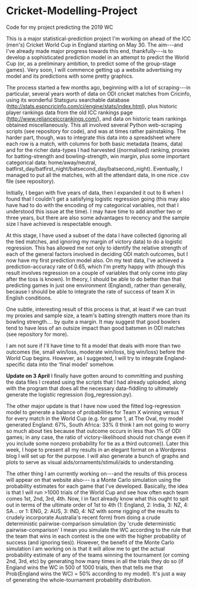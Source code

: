 # Cricket-Modelling-Project
Code for my project predicting the 2019 WC


This is a major statistical-prediction project I'm working on ahead of the ICC (men's) Cricket World Cup in England starting on May 30. The aim---and I've already made major progress towards this end, thankfully---is to develop a sophisticated prediction model in an attempt to predict the World Cup (or, as a preliminary ambition, to predict some of the group-stage games). Very soon, I will commence getting up a website advertising my model and its predictions with some pretty graphics.

The process started a few months ago, beginning with a lot of scraping---in particular, several years worth of data on ODI cricket matches from Cricinfo, using its wonderful Statsguru searchable database (http://stats.espncricinfo.com/ci/engine/stats/index.html), plus historic player rankings data from the old ICC rankings page (http://www.relianceiccrankings.com/), and data on historic team rankings obtained miscellaneously. This all involved several Python web-scraping scripts (see repository for code), and was at times rather painstaking. The harder part, though, was to integrate this data into a spreadsheet where each row is a match, with columns for both basic metadata (teams, data) and for the richer data-types I had harvested ((normalised) ranking, proxies for batting-strength and bowling-strength, win margin, plus some important categorical data: home/away/neutral, batfirst_day/batfirst_night/batsecond_day/batsecond_night). Eventually, I managed to put all the matches, with all the attendant data, in one nice .csv file (see repository).

Initially, I began with five years of data, then I expanded it out to 8 when I found that I couldn't get a satisfying logistic regression going (this may also have had to do with the encoding of my categorical variables, not that I understood this issue at the time). I may have time to add another two or three years, but there are also some advantages to recency and the sample size I have achieved is respectable enough.

At this stage, I have used a subset of the data I have collected (ignoring all the tied matches, and ignoring my margin of victory data) to do a logistic regression. This has allowed me not only to identify the relative strength of each of the general factors involved in deciding ODI match outcomes, but I now have my first prediction model also. On my test data, I've achieved a prediction-accuracy rate of 0.65, which I'm pretty happy with (though this result involves regression on a couple of variables that only come into play after the toss is known). In theory, I should be able to do better than that predicting games in just one environment (England), rather than generally, because I should be able to integrate the rate of success of team X in English conditions.

One subtle, interesting result of this process is that, at least if we can trust my proxies and sample size, a team's batting strength matters more than its bowling strength.... by quite a margin. It may suggest that good bowlers tend to have less of an outsize impact than good batsmen in ODI matches (see repository for more).

I am not sure if I'll have time to fit a model that deals with more than two outcomes (tie, small win/loss, moderate win/loss, big win/loss) before the World Cup begins. However, as I suggested, I will try to integrate England-specific data into the 'final model' somehow.

**Update on 3 April**
I finally have gotten around to committing and pushing the data files I created using the scripts that I had already uploaded, along with the program that does all the necessary data-fiddling to ultimately generate the logistic regression (log_regression.py). 

The other major update is that I have now used the fitted log-regression model to generate a balance of probabilities for Team X winning versus Y for every match in the World Cup (e.g. for game 1, at The Oval, my model generated England: 67%, South Africa: 33% (I think I am not going to worry so much about ties because that outcome occurs in less than 1% of ODI games; in any case, the ratio of victory-likelihood should not change even if you include some nonzero probability for tie as a third outcome)). Later this week, I hope to present all my results in an elegant format on a Wordpress blog I will set up for the purpose. I will also generate a bunch of graphs and plots to serve as visual aids/ornaments/stimuli/aids to understanding.

The other thing I am currently working on---and the results of this process will appear on that website also--- is a Monte Carlo simulation using the probability estimates for each game that I've developed. Basically, the idea is that I will run >1000 trials of the World Cup and see how often each team comes 1st, 2nd, 3rd, 4th. Now, I in fact already know what this ought to spit out in terms of the ultimate order of 1st to 4th (1: England, 2: India, 3: NZ, 4: SA... or 1: ENG, 2: AUS, 3: IND, 4: NZ with some rigging of the results to crudely incorporate Australia's recent form) from doing a crude deterministic pairwise-comparison simulation (by 'crude deterministic pairwise-comparison' I mean you simulate the WC according to the rule that the team that wins in each contest is the one with the higher probability of success (and ignoring ties)). However, the benefit of the Monte Carlo simulation I am working on is that it will allow me to get the actual probability estimate of any of the teams winning the tournament (or coming 2nd, 3rd, etc) by generating how many times in all the trials they do so (if England wins the WC in 500 of 1000 trials, then that tells me that Prob(England wins the WC) = 50% according to my model). It's just a way of generating the whole-tournament probability distribution.   

